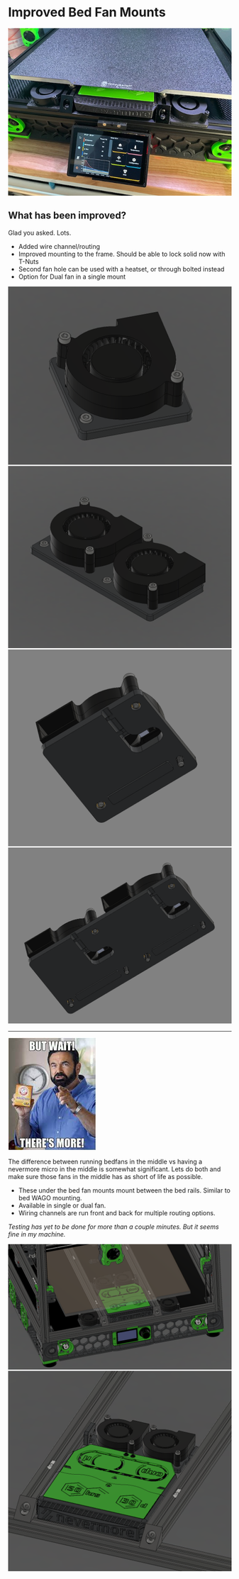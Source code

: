 # Improved Bed Fan Mounts

![](images/improved_bedfans_11.jpg)

## What has been improved?

Glad you asked. Lots.

* Added wire channel/routing
* Improved mounting to the frame. Should be able to lock solid now with T-Nuts
* Second fan hole can be used with a heatset, or through bolted instead
* Option for Dual fan in a single mount

![](images/improved_bedfans_07.png)
![](images/improved_bedfans_06.png)
![](images/improved_bedfans_04.png)
![](images/improved_bedfans_05.png)


---


![](images/billy_mays.jpg)

The difference between running bedfans in the middle vs having a nevermore micro in the middle is somewhat significant. Lets do both and make sure those fans in the middle has as short of life as possible.

* These under the bed fan mounts mount between the bed rails. Similar to bed WAGO mounting.
* Available in single or dual fan.
* Wiring channels are run front and back for multiple routing options.

*Testing has yet to be done for more than a couple minutes. But it seems fine in my machine.*

![](images/improved_bedfans_02.png)
![](images/improved_bedfans_03.png)
